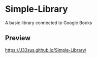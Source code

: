 # Simple-Library
A basic library connected to Google Books

## Preview
https://J33sus.github.io/Simple-Library/
